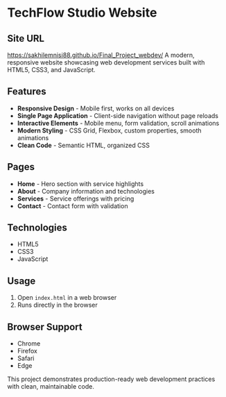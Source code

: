 # TechFlow Studio Website
## Site URL
https://sakhilemnisi88.github.io/Final_Project_webdev/
A modern, responsive website showcasing web development services built with HTML5, CSS3, and JavaScript.

## Features

- **Responsive Design** - Mobile first, works on all devices
- **Single Page Application** - Client-side navigation without page reloads
- **Interactive Elements** - Mobile menu, form validation, scroll animations
- **Modern Styling** - CSS Grid, Flexbox, custom properties, smooth animations
- **Clean Code** - Semantic HTML, organized CSS

## Pages

- **Home** - Hero section with service highlights
- **About** - Company information and technologies
- **Services** - Service offerings with pricing
- **Contact** - Contact form with validation

## Technologies

- HTML5 
- CSS3 
- JavaScript 

## Usage

1. Open `index.html` in a web browser
2.  Runs directly in the browser

## Browser Support

- Chrome 
- Firefox 
- Safari 
- Edge 

This project demonstrates production-ready web development practices with clean, maintainable code.

